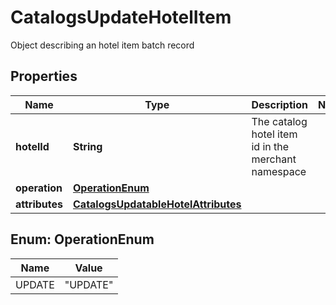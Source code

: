

# CatalogsUpdateHotelItem

Object describing an hotel item batch record

## Properties

| Name | Type | Description | Notes |
|------------ | ------------- | ------------- | -------------|
|**hotelId** | **String** | The catalog hotel item id in the merchant namespace |  |
|**operation** | [**OperationEnum**](#OperationEnum) |  |  |
|**attributes** | [**CatalogsUpdatableHotelAttributes**](CatalogsUpdatableHotelAttributes.md) |  |  |



## Enum: OperationEnum

| Name | Value |
|---- | -----|
| UPDATE | &quot;UPDATE&quot; |



